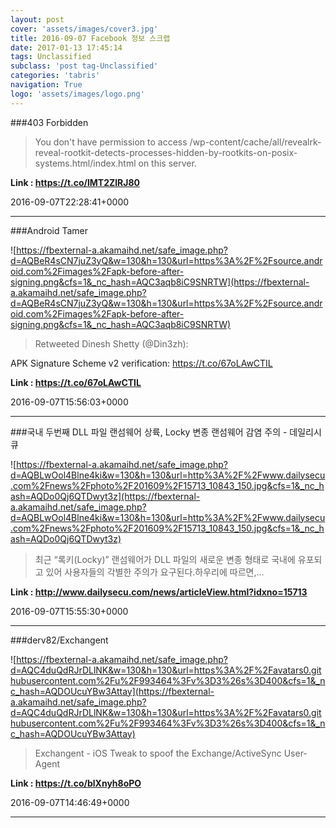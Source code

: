 ```yaml
---
layout: post
cover: 'assets/images/cover3.jpg'
title: 2016-09-07 Facebook 정보 스크랩
date: 2017-01-13 17:45:14
tags: Unclassified
subclass: 'post tag-Unclassified'
categories: 'tabris'
navigation: True
logo: 'assets/images/logo.png'
---
```


###403 Forbidden

>You don't have permission to access /wp-content/cache/all/revealrk-reveal-rootkit-detects-processes-hidden-by-rootkits-on-posix-systems.html/index.html on this server.

**Link : <https://t.co/lMT2ZlRJ80>**

2016-09-07T22:28:41+0000

---

###Android Tamer

![https://fbexternal-a.akamaihd.net/safe_image.php?d=AQBeR4sCN7juZ3yQ&w=130&h=130&url=https%3A%2F%2Fsource.android.com%2Fimages%2Fapk-before-after-signing.png&cfs=1&_nc_hash=AQC3aqb8iC9SNRTW](https://fbexternal-a.akamaihd.net/safe_image.php?d=AQBeR4sCN7juZ3yQ&w=130&h=130&url=https%3A%2F%2Fsource.android.com%2Fimages%2Fapk-before-after-signing.png&cfs=1&_nc_hash=AQC3aqb8iC9SNRTW)

>Retweeted Dinesh Shetty (@Din3zh):

APK Signature Scheme v2 verification: https://t.co/67oLAwCTIL

**Link : <https://t.co/67oLAwCTIL>**

2016-09-07T15:56:03+0000

---

###국내 두번째 DLL 파일 랜섬웨어 상륙, Locky 변종 랜섬웨어 감염 주의 - 데일리시큐

![https://fbexternal-a.akamaihd.net/safe_image.php?d=AQBLwOol4Blne4ki&w=130&h=130&url=http%3A%2F%2Fwww.dailysecu.com%2Fnews%2Fphoto%2F201609%2F15713_10843_150.jpg&cfs=1&_nc_hash=AQDo0Qj6QTDwyt3z](https://fbexternal-a.akamaihd.net/safe_image.php?d=AQBLwOol4Blne4ki&w=130&h=130&url=http%3A%2F%2Fwww.dailysecu.com%2Fnews%2Fphoto%2F201609%2F15713_10843_150.jpg&cfs=1&_nc_hash=AQDo0Qj6QTDwyt3z)

>최근 “록키(Locky)” 랜섬웨어가 DLL 파일의 새로운 변종 형태로 국내에 유포되고 있어 사용자들의 각별한 주의가 요구된다.하우리에 따르면,...

**Link : <http://www.dailysecu.com/news/articleView.html?idxno=15713>**

2016-09-07T15:55:30+0000

---

###derv82/Exchangent

![https://fbexternal-a.akamaihd.net/safe_image.php?d=AQC4duQdRJrDLlNK&w=130&h=130&url=https%3A%2F%2Favatars0.githubusercontent.com%2Fu%2F993464%3Fv%3D3%26s%3D400&cfs=1&_nc_hash=AQDOUcuYBw3Attay](https://fbexternal-a.akamaihd.net/safe_image.php?d=AQC4duQdRJrDLlNK&w=130&h=130&url=https%3A%2F%2Favatars0.githubusercontent.com%2Fu%2F993464%3Fv%3D3%26s%3D400&cfs=1&_nc_hash=AQDOUcuYBw3Attay)

>Exchangent - iOS Tweak to spoof the Exchange/ActiveSync User-Agent

**Link : <https://t.co/blXnyh8oPO>**

2016-09-07T14:46:49+0000

---


